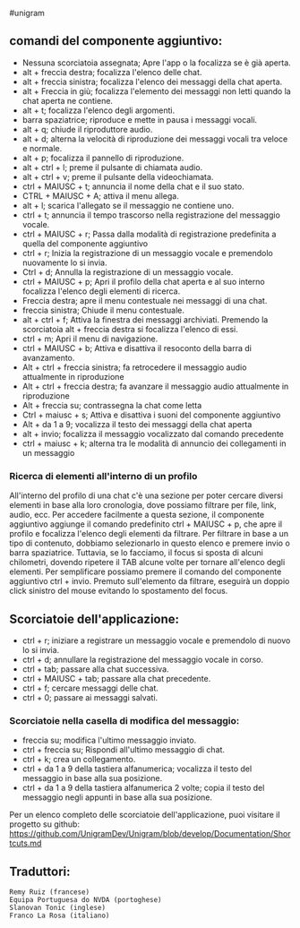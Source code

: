 ﻿#unigram

## comandi del componente aggiuntivo:

* Nessuna scorciatoia assegnata; Apre l'app o la focalizza se è già aperta.
* alt + freccia destra; focalizza l'elenco delle chat.
* alt + freccia sinistra; focalizza l'elenco dei messaggi della chat aperta.
* alt + Freccia in giù; focalizza l'elemento dei messaggi non letti quando la chat aperta ne contiene.
* alt + t; focalizza l'elenco degli argomenti.
* barra spaziatrice; riproduce e mette in pausa i messaggi vocali.
* alt + q; chiude il riproduttore audio.
* alt + d; alterna la velocità di riproduzione dei messaggi vocali tra veloce e normale.
* alt + p; focalizza il pannello di riproduzione.
* alt + ctrl + l; preme il pulsante di chiamata audio.
* alt + ctrl + v; preme il pulsante della videochiamata.
* ctrl + MAIUSC + t; annuncia il nome della chat e il suo stato.
* CTRL + MAIUSC + A; attiva il menu allega.
* alt + l; scarica l'allegato se il messaggio ne contiene uno.
* ctrl + t; annuncia il tempo trascorso nella registrazione del messaggio vocale.
* ctrl + MAIUSC + r; Passa dalla modalità di registrazione predefinita a quella del componente aggiuntivo
* ctrl + r; Inizia la registrazione di un messaggio vocale e premendolo nuovamente lo si invia.
* Ctrl + d; Annulla la registrazione di un messaggio vocale.
* ctrl + MAIUSC + p; Apri il profilo della chat aperta e al suo interno focalizza l'elenco degli elementi di ricerca.
* Freccia destra; apre il menu contestuale nei messaggi di una chat.
* freccia sinistra; Chiude il menu contestuale.
* alt + ctrl + f; Attiva la finestra dei messaggi archiviati. Premendo la scorciatoia alt + freccia destra si focalizza l'elenco di essi.
* ctrl + m; Apri il menu di navigazione.
* ctrl + MAIUSC + b; Attiva e disattiva il resoconto della barra di avanzamento.
* Alt + ctrl + freccia sinistra; fa retrocedere il messaggio audio attualmente in riproduzione
* Alt + ctrl + freccia destra; fa avanzare il messaggio audio attualmente in riproduzione
* Alt + freccia su; contrassegna la chat come letta
* Ctrl + maiusc + s; Attiva e disattiva i suoni del componente aggiuntivo
* Alt + da 1 a 9; vocalizza il testo dei messaggi della chat aperta
* alt + invio; focalizza il messaggio vocalizzato dal comando precedente
* ctrl + maiusc + k; alterna tra le modalità di annuncio dei collegamenti in un messaggio

### Ricerca di elementi all'interno di un profilo

All'interno del profilo di una chat c'è una sezione per poter cercare diversi elementi in base alla loro cronologia, dove possiamo filtrare per file, link, audio, ecc.
Per accedere facilmente a questa sezione, il componente aggiuntivo aggiunge il comando predefinito ctrl + MAIUSC + p, che apre il profilo e focalizza l'elenco degli elementi da filtrare.
Per filtrare in base a un tipo di contenuto, dobbiamo selezionarlo in questo elenco e premere invio o barra spaziatrice. Tuttavia, se lo facciamo, il focus si sposta di alcuni chilometri, dovendo ripetere il TAB alcune volte per tornare all'elenco degli elementi.
Per semplificare possiamo premere il comando del componente aggiuntivo ctrl + invio. Premuto sull'elemento da filtrare, eseguirà un doppio click sinistro del mouse evitando lo spostamento del focus.

## Scorciatoie dell'applicazione:

* ctrl + r; iniziare a registrare un messaggio vocale e premendolo di nuovo lo si invia.
* ctrl + d; annullare la registrazione del messaggio vocale in corso.
* ctrl + tab; passare alla chat successiva.
* ctrl + MAIUSC + tab; passare alla chat precedente.
* ctrl + f; cercare messaggi delle chat.
* ctrl + 0; passare ai messaggi salvati.

### Scorciatoie nella casella di modifica del messaggio:

* freccia su; modifica l'ultimo messaggio inviato.
* ctrl + freccia su; Rispondi all'ultimo messaggio di chat.
* ctrl + k; crea un collegamento.
* ctrl + da 1 a 9 della tastiera alfanumerica; vocalizza il testo del messaggio in base alla sua posizione.
* ctrl + da 1 a 9 della tastiera alfanumerica 2 volte; copia il testo del messaggio negli appunti in base alla sua posizione.

Per un elenco completo delle scorciatoie dell'applicazione, puoi visitare il progetto su github:
<https://github.com/UnigramDev/Unigram/blob/develop/Documentation/Shortcuts.md>

## Traduttori:
	
	Remy Ruiz (francese)
	Equipa Portuguesa do NVDA (portoghese)
	Slanovan Tonic (inglese)
	Franco La Rosa (italiano)